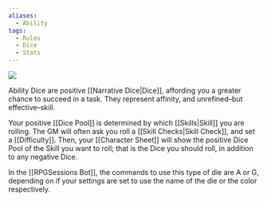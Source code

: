 ```yaml
---
aliases:
  - Ability
tags:
  - Rules
  - Dice
  - Stats
---
```

![](https://i.imgur.com/FXm4anD.png)

Ability Dice are positive [[Narrative Dice|Dice]], affording you a greater chance to succeed in a task. They represent affinity, and unrefined–but effective–skill.

Your positive [[Dice Pool]] is determined by which [[Skills|Skill]] you are rolling. The GM will often ask you roll a [[Skill Checks|Skill Check]], and set a [[Difficulty]]. Then, your [[Character Sheet]] will show the positive Dice Pool of the Skill you want to roll; that is the Dice you should roll, in addition to any negative Dice.

In the [[RPGSessions Bot]], the commands to use this type of die are A or G, depending on if your settings are set to use the name of the die or the color respectively.